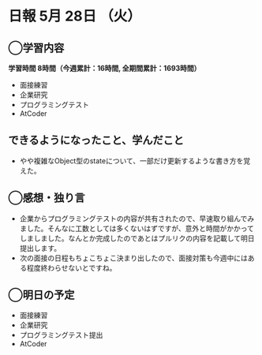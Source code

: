 # 日報  5月 28日 （火）

## ◯学習内容

**学習時間  8時間（今週累計：16時間, 全期間累計：1693時間）**

- 面接練習
- 企業研究
- プログラミングテスト
- AtCoder

## できるようになったこと、学んだこと

- やや複雑なObject型のstateについて、一部だけ更新するような書き方を覚えた。

## ◯感想・独り言

- 企業からプログラミングテストの内容が共有されたので、早速取り組んでみました。そんなに工数としては多くないはずですが、意外と時間がかかってしましました。なんとか完成したのであとはプルリクの内容を記載して明日提出します。
- 次の面接の日程もちょこちょこ決まり出したので、面接対策も今週中にはある程度終わらせないとですね。

## ◯明日の予定

- 面接練習
- 企業研究
- プログラミングテスト提出
- AtCoder
